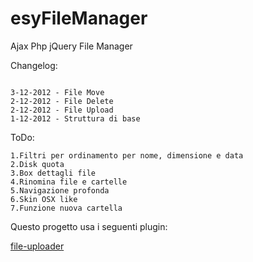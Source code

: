 esyFileManager
========================

Ajax Php jQuery File Manager

Changelog:
```

3-12-2012 - File Move
2-12-2012 - File Delete
2-12-2012 - File Upload
1-12-2012 - Struttura di base

```

ToDo:
```
1.Filtri per ordinamento per nome, dimensione e data
2.Disk quota
3.Box dettagli file
4.Rinomina file e cartelle
5.Navigazione profonda
6.Skin OSX like
7.Funzione nuova cartella
```

Questo progetto usa i seguenti plugin:

[file-uploader](https://github.com/valums/file-uploader)
